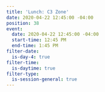 ```yaml
---
title: 'Lunch: C3 Zone'
date: 2020-04-22 12:45:00 -04:00
position: 38
event:
  date: 2020-04-22 12:45:00 -04:00
  start-time: 12:45 PM
  end-time: 1:45 PM
filter-date:
  is-day-4: true
filter-time:
  is-daytime: true
filter-type:
  is-session-general: true
---
```


